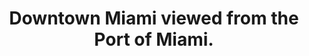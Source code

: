---
layout: post
category: photos
title: Downtown Miami viewed from the Port of Miami.
image: miami-skyline
---